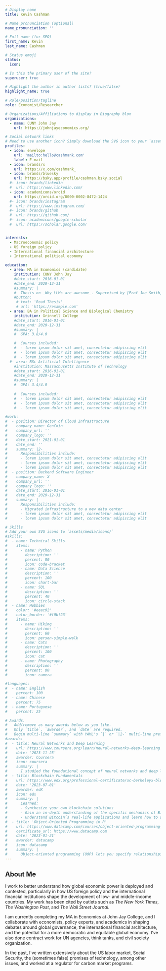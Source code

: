 ```yaml
---
# Display name
title: Kevin Cashman

# Name pronunciation (optional)
name_pronunciation: ''

# Full name (for SEO)
first_name: Kevin
last_name: Cashman

# Status emoji
status:
  icon: 

# Is this the primary user of the site?
superuser: true

# Highlight the author in author lists? (true/false)
highlight_name: true

# Role/position/tagline
role: Economist/Researcher

# Organizations/Affiliations to display in Biography blox
organizations:
  - name: CUNY John Jay
    url: https://johnjayeconomics.org/

# Social network links
# Need to use another icon? Simply download the SVG icon to your `assets/media/icons/` folder.
profiles:
  - icon: envelope
    url: 'mailto:hello@cashmank.com'
    label: E-mail
  - icon: brands/x
    url: https://x.com/cashmank_
  - icon: brands/bluesky
    url: https://bsky.app/profile/cashman.bsky.social
  #- icon: brands/linkedin
  #  url: https://www.linkedin.com/
  - icon: academicons/orcid
    url: https://orcid.org/0000-0002-8472-1424
  #- icon: brands/instagram
  #  url: https://www.instagram.com/
  #- icon: brands/github
  #  url: https://github.com/
  #- icon: academicons/google-scholar
  #  url: https://scholar.google.com/


interests:
  - Macroeconomic policy
  - US foreign policy 
  - International financial architecture
  - International political economy

education:
  - area: MA in Economics (candidate)
    institution: CUNY John Jay
    #date_start: 2016-01-01
    #date_end: 2020-12-31
    #summary: |
    #  Thesis on _Why LLMs are awesome_. Supervised by [Prof Joe Smith](https://example.com). Presented papers at 5 IEEE conferences with the contributions being published in 2 Springer journals.
    #button:
     # text: 'Read Thesis'
     # url: 'https://example.com'
  - area: BA in Political Science and Biological Chemistry
    institution: Grinnell College
    #date_start: 2016-01-01
    #date_end: 2020-12-31
    #summary: |
    #  GPA: 3.8/4.0

    #  Courses included:
    #  - lorem ipsum dolor sit amet, consectetur adipiscing elit
    #  - lorem ipsum dolor sit amet, consectetur adipiscing elit
    #  - lorem ipsum dolor sit amet, consectetur adipiscing elit
  #- area: BSc Artificial Intelligence
    #institution: Massachusetts Institute of Technology
    #date_start: 2016-01-01
    #date_end: 2020-12-31
    #summary: |
    #  GPA: 3.4/4.0
      
    #  Courses included:
    #  - lorem ipsum dolor sit amet, consectetur adipiscing elit
    #  - lorem ipsum dolor sit amet, consectetur adipiscing elit
    #  - lorem ipsum dolor sit amet, consectetur adipiscing elit

#work:
#  - position: Director of Cloud Infrastructure
#    company_name: GenCoin
#    company_url: ''
#    company_logo: ''
#    date_start: 2021-01-01
#    date_end: ''
#    summary: |2-
#      Responsibilities include:
#      - lorem ipsum dolor sit amet, consectetur adipiscing elit
#      - lorem ipsum dolor sit amet, consectetur adipiscing elit
#      - lorem ipsum dolor sit amet, consectetur adipiscing elit
#  - position: Backend Software Engineer
#    company_name: X
#    company_url: ''
#    company_logo: ''
#    date_start: 2016-01-01
#    date_end: 2020-12-31
#    summary: |
#      Responsibilities include:
#      - Migrated infrastructure to a new data center
#      - lorem ipsum dolor sit amet, consectetur adipiscing elit
#      - lorem ipsum dolor sit amet, consectetur adipiscing elit

# Skills
# Add your own SVG icons to `assets/media/icons/`
#skills:
#  - name: Technical Skills
#    items:
#      - name: Python
#        description: ''
#        percent: 80
#        icon: code-bracket
#      - name: Data Science
#        description: ''
#        percent: 100
#        icon: chart-bar
#      - name: SQL
#        description: ''
#        percent: 40
#        icon: circle-stack
#  - name: Hobbies
#    color: '#eeac02'
#    color_border: '#f0bf23'
#    items:
#      - name: Hiking
#        description: ''
#        percent: 60
#        icon: person-simple-walk
#      - name: Cats
#        description: ''
#        percent: 100
#        icon: cat
#      - name: Photography
#        description: ''
#        percent: 80
#        icon: camera

#languages:
#  - name: English
#    percent: 100
#  - name: Chinese
#    percent: 75
#  - name: Portuguese
#    percent: 25

# Awards.
#   Add/remove as many awards below as you like.
#   Only `title`, `awarder`, and `date` are required.
#   Begin multi-line `summary` with YAML's `|` or `|2-` multi-line prefix and indent 2 spaces below.
#awards:
#  - title: Neural Networks and Deep Learning
#    url: https://www.coursera.org/learn/neural-networks-deep-learning
#    date: '2023-11-25'
#    awarder: Coursera
#    icon: coursera
#    summary: |
#      I studied the foundational concept of neural networks and deep learning. By the end, I was familiar with the significant technological trends driving the rise of deep learning; build, train, and apply fully connected deep neural networks; implement efficient (vectorized) neural networks; identify key parameters in a neural network’s architecture; and apply deep learning to your own applications.
#  - title: Blockchain Fundamentals
#    url: https://www.edx.org/professional-certificate/uc-berkeleyx-blockchain-fundamentals
#    date: '2023-07-01'
#    awarder: edX
#    icon: edx
#    summary: |
#      Learned:
#      - Synthesize your own blockchain solutions
#      - Gain an in-depth understanding of the specific mechanics of Bitcoin
#      - Understand Bitcoin’s real-life applications and learn how to attack and destroy Bitcoin, Ethereum, smart contracts and Dapps, and alternatives to Bitcoin’s Proof-of-Work consensus algorithm
#  - title: 'Object-Oriented Programming in R'
#    url: https://www.datacamp.com/courses/object-oriented-programming-with-s3-and-r6-in-r
#    certificate_url: https://www.datacamp.com
#    date: '2023-01-21'
#    awarder: datacamp
#    icon: datacamp
#    summary: |
#      Object-oriented programming (OOP) lets you specify relationships between functions and the objects that they can act on, helping you manage complexity in your code. This is an intermediate level course, providing an introduction to OOP, using the S3 and R6 systems. S3 is a great day-to-day R programming tool that simplifies some of the functions that you write. R6 is especially useful for industry-specific analyses, working with web APIs, and building GUIs.
---
```


## About Me

I work to better understand how global economic power is deployed and contested, particularly in how US foreign policy and the international financial institutions shape the development of low- and middle-income countries. My work has been cited by outlets such as *The New York Times*, *The Washington Post*, and *The Wall Street Journal*.

I am currently completing my MA in Economics at John Jay College, and I collaborate with economists, policy experts, and academics in shaping debates around global governance, the international financial architecture, and the potential for a more democratic and equitable global economy. I've also done contract work for UN agencies, think tanks, and civil society organization.

In the past, I've written extensively about the US labor market, Social Security, the (sometimes false) promises of technology, among other issues, and worked at a regulator for carbon market programs. 

